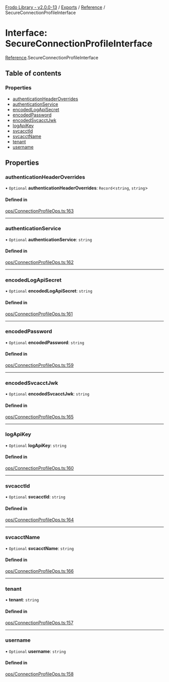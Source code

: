 [Frodo Library - v2.0.0-13](../README.md) / [Exports](../modules.md) / [Reference](../modules/Reference.md) / SecureConnectionProfileInterface

# Interface: SecureConnectionProfileInterface

[Reference](../modules/Reference.md).SecureConnectionProfileInterface

## Table of contents

### Properties

- [authenticationHeaderOverrides](Reference.SecureConnectionProfileInterface.md#authenticationheaderoverrides)
- [authenticationService](Reference.SecureConnectionProfileInterface.md#authenticationservice)
- [encodedLogApiSecret](Reference.SecureConnectionProfileInterface.md#encodedlogapisecret)
- [encodedPassword](Reference.SecureConnectionProfileInterface.md#encodedpassword)
- [encodedSvcacctJwk](Reference.SecureConnectionProfileInterface.md#encodedsvcacctjwk)
- [logApiKey](Reference.SecureConnectionProfileInterface.md#logapikey)
- [svcacctId](Reference.SecureConnectionProfileInterface.md#svcacctid)
- [svcacctName](Reference.SecureConnectionProfileInterface.md#svcacctname)
- [tenant](Reference.SecureConnectionProfileInterface.md#tenant)
- [username](Reference.SecureConnectionProfileInterface.md#username)

## Properties

### authenticationHeaderOverrides

• `Optional` **authenticationHeaderOverrides**: `Record`<`string`, `string`\>

#### Defined in

[ops/ConnectionProfileOps.ts:163](https://github.com/vscheuber/frodo-lib/blob/114bd67/src/ops/ConnectionProfileOps.ts#L163)

___

### authenticationService

• `Optional` **authenticationService**: `string`

#### Defined in

[ops/ConnectionProfileOps.ts:162](https://github.com/vscheuber/frodo-lib/blob/114bd67/src/ops/ConnectionProfileOps.ts#L162)

___

### encodedLogApiSecret

• `Optional` **encodedLogApiSecret**: `string`

#### Defined in

[ops/ConnectionProfileOps.ts:161](https://github.com/vscheuber/frodo-lib/blob/114bd67/src/ops/ConnectionProfileOps.ts#L161)

___

### encodedPassword

• `Optional` **encodedPassword**: `string`

#### Defined in

[ops/ConnectionProfileOps.ts:159](https://github.com/vscheuber/frodo-lib/blob/114bd67/src/ops/ConnectionProfileOps.ts#L159)

___

### encodedSvcacctJwk

• `Optional` **encodedSvcacctJwk**: `string`

#### Defined in

[ops/ConnectionProfileOps.ts:165](https://github.com/vscheuber/frodo-lib/blob/114bd67/src/ops/ConnectionProfileOps.ts#L165)

___

### logApiKey

• `Optional` **logApiKey**: `string`

#### Defined in

[ops/ConnectionProfileOps.ts:160](https://github.com/vscheuber/frodo-lib/blob/114bd67/src/ops/ConnectionProfileOps.ts#L160)

___

### svcacctId

• `Optional` **svcacctId**: `string`

#### Defined in

[ops/ConnectionProfileOps.ts:164](https://github.com/vscheuber/frodo-lib/blob/114bd67/src/ops/ConnectionProfileOps.ts#L164)

___

### svcacctName

• `Optional` **svcacctName**: `string`

#### Defined in

[ops/ConnectionProfileOps.ts:166](https://github.com/vscheuber/frodo-lib/blob/114bd67/src/ops/ConnectionProfileOps.ts#L166)

___

### tenant

• **tenant**: `string`

#### Defined in

[ops/ConnectionProfileOps.ts:157](https://github.com/vscheuber/frodo-lib/blob/114bd67/src/ops/ConnectionProfileOps.ts#L157)

___

### username

• `Optional` **username**: `string`

#### Defined in

[ops/ConnectionProfileOps.ts:158](https://github.com/vscheuber/frodo-lib/blob/114bd67/src/ops/ConnectionProfileOps.ts#L158)
